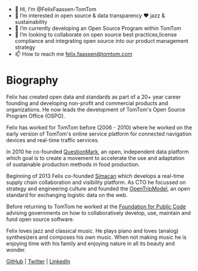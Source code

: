 - 👋 Hi, I’m @FelixFaassen-TomTom
- 👀 I’m interested in open source  & data transparency ❤️ jazz & sustainability 
- 🌱 I’m currently developing an Open Source Program within TomTom
- 💞️ I’m looking to collaborate on open source best practices,license compliance and integrating open source into our product management strategy
- 📫 How to reach me felix.faassen@tomtom.com

# Biography

Felix has created open data and standards as part of a 20+ year career founding and developing non-profit and commercial products and organizations. He now leads the development of TomTom's Open Source Program Office (OSPO).

Felix has worked for TomTom before (2006 - 2010) where he worked on the early version of TomTom's online service platform for connected navigation devices and real-time traffic services.

In 2010 he co-founded [QuestionMark](https://www.thequestionmark.org/en), an open, independent data platform which goal is to create a movement to accelerate the use and adaptation of sustainable production methods in food production.

Beginning of 2013 Felix co-founded [Simacan](https://www.simacan.com) which develops a real-time supply chain collaboration and visibility platform. As CTO he focussed on strategy and engineering culture and founded the [OpenTripModel](https://www.opentripmodel.org), an open standard for exchanging logistic data on the web.

Before returning to TomTom he worked at the [Foundation for Public Code](https://publiccode.net) advising governments on how to collaboratively develop, use, maintain and fund open source software.

Felix loves jazz and classical music. He plays piano and loves (analog) synthesizers and composes his own music. When not making music he is enjoying time with his family and enjoying nature in all its beauty and wonder.

[GitHub](https://github.com/felixfaassen) | [Twitter](https://twitter.com/felixfaassen) | [LinkedIn](https://www.linkedin.com/in/felixfaassen/)
